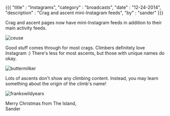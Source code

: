 {{{
  "title" : "Instagrams",
  "category" : "broadcasts",
  "date" : "12-24-2014",
  "description" : "Crag and ascent mini-Instagram feeds",
  "by" : "sander"
}}}

Crag and ascent pages now have mini-Instagram feeds in addition to their main activity feeds.

<!--more-->

![ceuse](https://s3.amazonaws.com/island.io/blog/img/ceuse.jpg)

Good stuff comes through for most crags. Climbers definitely love Instagram :) There's less for most ascents, but those with unique names do okay.

![buttermilker](https://s3.amazonaws.com/island.io/blog/img/buttermilker.jpg)

Lots of ascents don't show any climbing content. Instead, you may learn something about the origin of the climb's name!

![frankswildyears](https://s3.amazonaws.com/island.io/blog/img/frankswildyears.jpg)

Merry Christmas from The Island,  
Sander